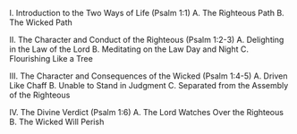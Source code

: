 I. Introduction to the Two Ways of Life (Psalm 1:1)
   A. The Righteous Path
   B. The Wicked Path

II. The Character and Conduct of the Righteous (Psalm 1:2-3)
   A. Delighting in the Law of the Lord
   B. Meditating on the Law Day and Night
   C. Flourishing Like a Tree

III. The Character and Consequences of the Wicked (Psalm 1:4-5)
   A. Driven Like Chaff
   B. Unable to Stand in Judgment
   C. Separated from the Assembly of the Righteous

IV. The Divine Verdict (Psalm 1:6)
   A. The Lord Watches Over the Righteous
   B. The Wicked Will Perish